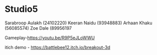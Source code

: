 # Studio5
 Sarabroop Aulakh (24102220)
 Keeran Naidu (93948883)
 Arhaan Khaku (56085574)
 Zoe Dale (89956197

 Gameplay-https://youtu.be/R9P5eJLoWWU

 itich demo - https://battlebee12.itch.io/breakout-3d
